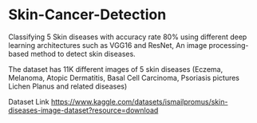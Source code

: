 # Skin-Cancer-Detection

Classifying 5 Skin diseases with accuracy rate 80% using different deep learning architectures such as VGG16 and ResNet, An image processing-based method to detect skin diseases.


The dataset has 11K different images of 5 skin diseases (Eczema, Melanoma, Atopic Dermatitis, Basal Cell Carcinoma, Psoriasis pictures Lichen Planus and related diseases)

Dataset Link
https://www.kaggle.com/datasets/ismailpromus/skin-diseases-image-dataset?resource=download
